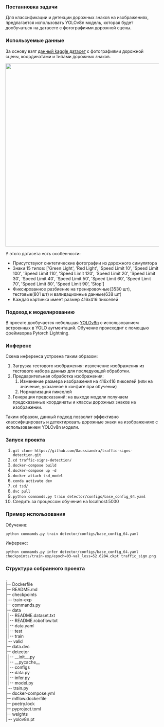 ### Постанновка задачи

Для классификации и детекции дорожных знаков на изображениях, предлагается
использовать YOLOv8n модель, которая будет дообучаться на датасете с
фотографиями дорожной сцены.

### Используемые данные

За основу взят
[данный kaggle датасет](https://www.kaggle.com/datasets/pkdarabi/cardetection/data)
с фотографиями дорожной сцены, координатами и типами дорожных знаков.

<img src="https://github.com/Gaussiandra/traffic-signs-detection/assets/34653515/747129e7-879e-4407-a626-d8803cb67a75" width="600" />

У этого датасета есть особенности:

- Присутствуют синтетические фотографии из дорожного симулятора
- Знаки 15 типов: ['Green Light', 'Red Light', 'Speed Limit 10', 'Speed Limit
  100', 'Speed Limit 110', 'Speed Limit 120', 'Speed Limit 20', 'Speed Limit
  30', 'Speed Limit 40', 'Speed Limit 50', 'Speed Limit 60', 'Speed Limit 70',
  'Speed Limit 80', 'Speed Limit 90', 'Stop']
- Фиксированное разбиение на тренировочные(3530 шт), тестовые(801 шт) и
  валидационные данные(638 шт)
- Каждая картинка имеет размер 416x416 пикселей

### Подоход к моделированию

В проекте дообучается небольшая
[YOLOv8n](https://github.com/ultralytics/ultralytics) с использованием
встроенных в YOLO аугментаций. Обучение происходит с помощью фреймворка Pytorch
Lightning.

### Инференс

Схема инференса устроена таким образом:

1. Загрузка тестового изображения: извлечение изображения из тестового набора
   данных для последующей обработки.
2. Предварительная обработка изображения:
   1. Изменение размера изображения на 416x416 пикселей (или на значение,
      указанное в конфиге при обучении)
   2. Нормализация пикселей
3. Генерация предсказаний: на выходе модели получаем предсказанные координаты и
   классы дорожных знаков на изображении.

Таким образом, данный подход позволит эффективно классифицировать и
детектировать дорожные знаки на изображениях с использованием YOLOv8n модели.

### Запуск проекта

1. `git clone https://github.com/Gaussiandra/traffic-signs-detection.git`
2. `cd traffic-signs-detection/`
3. `docker-compose build`
4. `docker-compose up -d`
5. `docker attach tsd_model`
6. `conda activate dev`
7. `cd tsd/`
8. `dvc pull`
9. `python commands.py train detector/configs/base_config_64.yaml`
10. Следить за процессом обучения на localhost:5000

### Пример использования

Обучение:

`python commands.py train detector/configs/base_config_64.yaml`

Инференс:

`python commands.py infer detector/configs/base_config_64.yaml checkpoints/train-exp/epoch=03-val_loss=52.6284.ckpt traffic_sign.png`

### Структура собранного проекта

.\
|-- Dockerfile\
|-- README.md\
|-- checkpoints\
| -- train-exp\
|-- commands.py\
|-- data\
| |-- README.dataset.txt\
| |-- README.roboflow.txt\
| |-- data.yaml\
| |-- test\
| |-- train\
| -- valid\
|-- data.dvc\
|-- detector\
| |-- \_\_init\_\_.py\
| |-- \_\_pycache\_\_\
| |-- configs\
| |-- data.py\
| |-- infer.py\
| |-- model.py\
| -- train.py\
|-- docker-compose.yml\
|-- mlflow.dockerfile\
|-- poetry.lock\
|-- pyproject.toml\
|-- weights\
| -- yolov8n.pt
